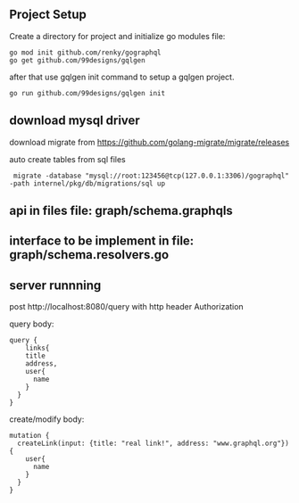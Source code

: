 ## Project Setup
Create a directory for project and initialize go modules file:
```shell
go mod init github.com/renky/gographql
go get github.com/99designs/gqlgen

```
after that use ‍‍gqlgen init command to setup a gqlgen project.
```shell
go run github.com/99designs/gqlgen init
```

## download mysql driver
download migrate from https://github.com/golang-migrate/migrate/releases

auto create tables from sql files
```shell
 migrate -database "mysql://root:123456@tcp(127.0.0.1:3306)/gographql" -path internel/pkg/db/migrations/sql up
```

## api in files file: graph/schema.graphqls

## interface to be implement in file: graph/schema.resolvers.go

## server runnning

post http://localhost:8080/query  with http header Authorization

query body:
``` 
query {
	links{
    title
    address,
    user{
      name
    }
  }
}
```
create/modify body:
```
mutation {
  createLink(input: {title: "real link!", address: "www.graphql.org"}){
    user{
      name
    }
  }
}
```

